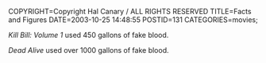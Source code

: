 COPYRIGHT=Copyright Hal Canary / ALL RIGHTS RESERVED
TITLE=Facts and Figures
DATE=2003-10-25 14:48:55
POSTID=131
CATEGORIES=movies;

_Kill Bill: Volume 1_ used 450 gallons of fake blood.

_Dead Alive_ used over 1000 gallons of fake blood.

